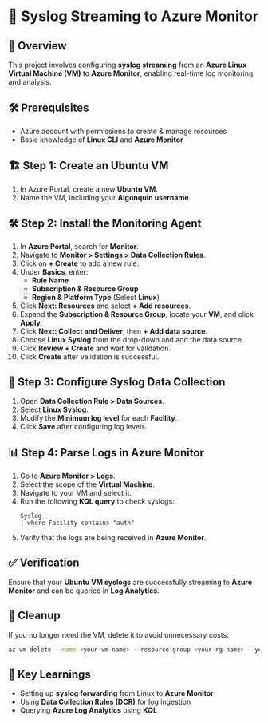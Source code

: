 # 🚀 Syslog Streaming to Azure Monitor  

## 📌 Overview  
This project involves configuring **syslog streaming** from an **Azure Linux Virtual Machine (VM)** to **Azure Monitor**, enabling real-time log monitoring and analysis.  

## 🛠️ Prerequisites  
- Azure account with permissions to create & manage resources  
- Basic knowledge of **Linux CLI** and **Azure Monitor**  

## 🏗️ Step 1: Create an Ubuntu VM  
1. In Azure Portal, create a new **Ubuntu VM**.  
2. Name the VM, including your **Algonquin username**.  

## 🛠️ Step 2: Install the Monitoring Agent  
1. In **Azure Portal**, search for **Monitor**.  
2. Navigate to **Monitor > Settings > Data Collection Rules**.  
3. Click on **+ Create** to add a new rule.  
4. Under **Basics**, enter:  
   - **Rule Name**  
   - **Subscription & Resource Group**  
   - **Region & Platform Type** (Select **Linux**)  
5. Click **Next: Resources** and select **+ Add resources**.  
6. Expand the **Subscription & Resource Group**, locate your **VM**, and click **Apply**.  
7. Click **Next: Collect and Deliver**, then **+ Add data source**.  
8. Choose **Linux Syslog** from the drop-down and add the data source.  
9. Click **Review + Create** and wait for validation.  
10. Click **Create** after validation is successful.  

## 🔧 Step 3: Configure Syslog Data Collection  
1. Open **Data Collection Rule > Data Sources**.  
2. Select **Linux Syslog**.  
3. Modify the **Minimum log level** for each **Facility**.  
4. Click **Save** after configuring log levels.  

## 📊 Step 4: Parse Logs in Azure Monitor  
1. Go to **Azure Monitor > Logs**.  
2. Select the scope of the **Virtual Machine**.  
3. Navigate to your VM and select it.  
4. Run the following **KQL query** to check syslogs:  
   ```kql  
   Syslog  
   | where Facility contains "auth"  
   ```  
5. Verify that the logs are being received in **Azure Monitor**.  

## ✅ Verification  
Ensure that your **Ubuntu VM syslogs** are successfully streaming to **Azure Monitor** and can be queried in **Log Analytics**.  

## 🧹 Cleanup  
If you no longer need the VM, delete it to avoid unnecessary costs:  
```sh  
az vm delete --name <your-vm-name> --resource-group <your-rg-name> --yes  
```  

## 🚀 Key Learnings  
- Setting up **syslog forwarding** from Linux to **Azure Monitor**  
- Using **Data Collection Rules (DCR)** for log ingestion  
- Querying **Azure Log Analytics** using **KQL**  
